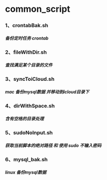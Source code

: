 # common_script
### 1、crontabBak.sh
##### 备份定时任务 crontab
### 2、fileWithDir.sh
##### 查找满足某个目录的文件
### 3、syncToiCloud.sh
##### mac  备份mysql数据 并移动到icloud目录下
### 4、dirWithSpace.sh
##### 含有空格的目录处理
### 5、sudoNoInput.sh
##### 获取当前脚本的绝对路径 和 使用 sudo 不输入密码
### 6、mysql_bak.sh
##### linux 备份mysql数据


